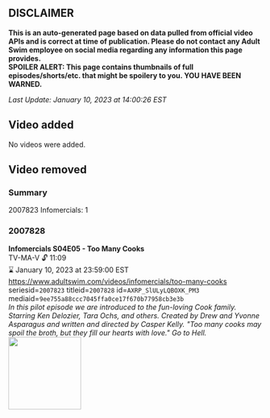 ## DISCLAIMER
**This is an auto-generated page based on data pulled from official video APIs and is correct at time of publication. Please do not contact any Adult Swim employee on social media regarding any information this page provides.**  
**SPOILER ALERT: This page contains thumbnails of full episodes/shorts/etc. that might be spoilery to you. YOU HAVE BEEN WARNED.**  

_Last Update: January 10, 2023 at 14:00:26 EST_
## Video added
No videos were added.  
## Video removed
### Summary
2007823 Infomercials: 1  
### 2007828
**Infomercials S04E05 - Too Many Cooks**  
TV-MA-V 🔓 11:09  
⌛ January 10, 2023 at 23:59:00 EST  
https://www.adultswim.com/videos/infomercials/too-many-cooks  
seriesid=`2007823` titleid=`2007828` id=`AXRP_SlULyLQBOXK_PM3` mediaid=`9ee755a88ccc7045ffa0ce17f670b77958cb3e3b`  
_In this pilot episode we are introduced to the fun-loving Cook family. Starring Ken Delozier, Tara Ochs, and others. Created by Drew and Yvonne Asparagus and written and directed by Casper Kelly. "Too many cooks may spoil the broth, but they fill our hearts with love." Go to Hell._  
<a href="https://media.cdn.adultswim.com/uploads/20200902/thumbnails/2_2092143352-infomercials_cc_toomanycooks_pt1_1.jpg"><img src="https://media.cdn.adultswim.com/uploads/20200902/thumbnails/2_2092143352-infomercials_cc_toomanycooks_pt1_1.jpg" height="144px" /></a>
